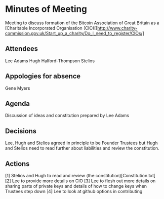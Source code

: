 Minutes of Meeting
==================
Meeting to discuss formation of the Bitcoin Association of Great Britain as a [Charitable Incorporated Organisation (CIO)[[http://www.charity-commission.gov.uk/Start_up_a_charity/Do_I_need_to_register/CIOs/]


Attendees
---------
Lee Adams
Hugh Halford-Thompson
Stelios

Appologies for absence
----------------------
Gene Myers

Agenda
------
Discussion of ideas and constitution prepared by Lee Adams

Decisions
---------
Lee, Hugh and Stelios agreed in principle to be Founder Trustees but Hugh and Stelios need to read further about liabilities and review the constitution.


Actions
-------
[1] Stelios and Hugh to read and review (the constitution)[Constitution.txt]
[2] Lee to provide more details on CIO
[3] Lee to flesh out more details on sharing parts of private keys and details of how to change keys when Trustees step down
[4] Lee to look at github options in contributing
